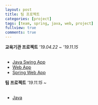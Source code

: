```yaml
---
layout: post
title: 팀 프로젝트
categories: [project]
tags: [team, spring, java, web, project]
fullview: true
comments: true
---
```


**교육기관 프로젝트** <i>'19.04.22 ~ '19.11.15</i><br><br>
- [Java Swing App](https://jnuho.github.io/food)
- [Web App](https://jnuho.github.io/parking)
- [Spring Web App](https://jnuho.github.io/developmental)

**팀 프로젝트** <i>'19.11.15 ~ </i><br><br>
- [Java]()
